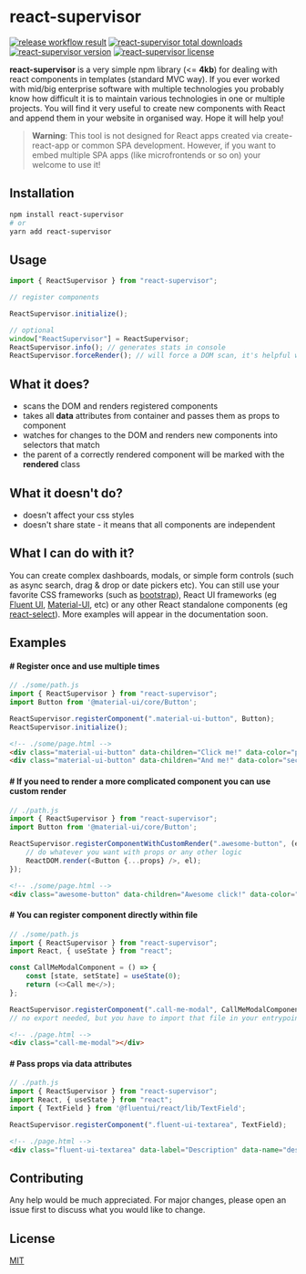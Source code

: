 # react-supervisor

<p>
    <a target="_blank" rel="noopener noreferrer" href="https://github.com/michaldoda/react-supervisor/actions/workflows/release.yml/badge.svg"><img src="https://github.com/michaldoda/react-supervisor/actions/workflows/release.yml/badge.svg" alt="release workflow result" style="max-width:100%;"></a>
    <a target="_blank" href="https://www.npmjs.com/package/react-supervisor"><img src="https://flat.badgen.net/npm/dt/react-supervisor" alt="react-supervisor total downloads" /></a>
    <a target="_blank" href="https://www.npmjs.com/package/react-supervisor"><img src="https://flat.badgen.net/npm/v/react-supervisor" alt="react-supervisor version" /></a>
    <a target="_blank" href="https://www.npmjs.com/package/react-supervisor"><img src="https://flat.badgen.net/npm/license/react-supervisor" alt="react-supervisor license" /></a>
</p>

**react-supervisor** is a very simple npm library (<= **4kb**) for dealing with react components in templates (standard MVC way). If you ever worked with mid/big enterprise software with multiple technologies you probably know how difficult it is to maintain various technologies in one or multiple projects. You will find it very useful to create new components with React and append them in your website in organised way. Hope it will help you!  

>**Warning**: This tool is not designed for React apps created via create-react-app or common SPA development. However, if you want to embed multiple SPA apps (like microfrontends or so on) your welcome to use it!


## Installation

```bash
npm install react-supervisor
# or 
yarn add react-supervisor
```

## Usage
```javascript
import { ReactSupervisor } from "react-supervisor";

// register components

ReactSupervisor.initialize();

// optional
window["ReactSupervisor"] = ReactSupervisor;
ReactSupervisor.info(); // generates stats in console
ReactSupervisor.forceRender(); // will force a DOM scan, it's helpful with dynamically created nodes

````

## What it does?
* scans the DOM and renders registered components
* takes all **data** attributes from container and passes them as props to component
* watches for changes to the DOM and renders new components into selectors that match
* the parent of a correctly rendered component will be marked with the **rendered** class

## What it doesn't do?
* doesn't affect your css styles
* doesn't share state - it means that all components are independent

## What I can do with it?
You can create complex dashboards, modals, or simple form controls (such as async search, drag & drop or date pickers etc). You can still use your favorite CSS frameworks (such as [bootstrap](https://getbootstrap.com/)), React UI frameworks (eg [Fluent UI](https://developer.microsoft.com/en-us/fluentui), [Material-UI](https://material-ui.com/), etc) or any other React standalone components (eg [react-select](https://react-select.com/)). More examples will appear in the documentation soon.

## Examples

#### # Register once and use multiple times
```javascript
// ./some/path.js
import { ReactSupervisor } from "react-supervisor";
import Button from '@material-ui/core/Button';

ReactSupervisor.registerComponent(".material-ui-button", Button);
ReactSupervisor.initialize();
``` 

```html
<!-- ./some/page.html -->
<div class="material-ui-button" data-children="Click me!" data-color="primary"></div>
<div class="material-ui-button" data-children="And me!" data-color="secondary"></div>
```

#### # If you need to render a more complicated component you can use custom render
```javascript
// ./path.js
import { ReactSupervisor } from "react-supervisor";
import Button from '@material-ui/core/Button';

ReactSupervisor.registerComponentWithCustomRender(".awesome-button", (el, props) => {
    // do whatever you want with props or any other logic
    ReactDOM.render(<Button {...props} />, el);
});
``` 

```html
<!-- ./some/page.html -->
<div class="awesome-button" data-children="Awesome click!" data-color="primary"></div>
```

#### # You can register component directly within file
```javascript
// ./some/path.js
import { ReactSupervisor } from "react-supervisor";
import React, { useState } from "react";

const CallMeModalComponent = () => {
    const [state, setState] = useState(0);
    return (<>Call me</>);
};

ReactSupervisor.registerComponent(".call-me-modal", CallMeModalComponent);
// no export needed, but you have to import that file in your entrypoint
``` 

```html
<!-- ./page.html -->
<div class="call-me-modal"></div>
```


#### # Pass props via data attributes
```javascript
// ./path.js
import { ReactSupervisor } from "react-supervisor";
import React, { useState } from "react";
import { TextField } from '@fluentui/react/lib/TextField';

ReactSupervisor.registerComponent(".fluent-ui-textarea", TextField);
``` 

```html
<!-- ./page.html -->
<div class="fluent-ui-textarea" data-label="Description" data-name="description" data-rows="3"></div>
```

## Contributing
Any help would be much appreciated. For major changes, please open an issue first to discuss what you would like to change.

## License
[MIT](https://choosealicense.com/licenses/mit/)